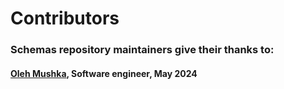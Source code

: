 # Contributors

### Schemas repository maintainers give their thanks to:

#### [Oleh Mushka](https://github.com/olehmushka), Software engineer, May 2024
